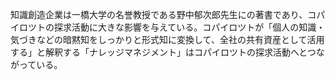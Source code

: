 知識創造企業は一橋大学の名誉教授である野中郁次郎先生にの著書であり、コパイロツトの探求活動に大きな影響を与えている。コパイロツトが「個人の知識・気づきなどの暗黙知をしっかりと形式知に変換して、全社の共有資産として活用する」と解釈する「ナレッジマネジメント」はコパイロツトの探求活動へとつながっている。